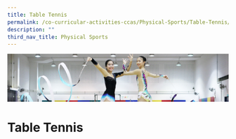 ```yaml
---
title: Table Tennis
permalink: /co-curricular-activities-ccas/Physical-Sports/Table-Tennis/
description: ""
third_nav_title: Physical Sports
---
```

![](/images/CCA.png)


Table Tennis
============

